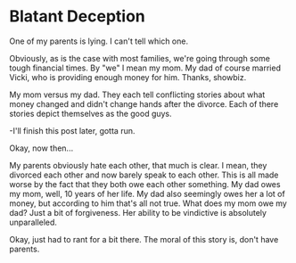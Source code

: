 # Blatant Deception #

One of my parents is lying. I can't tell which one.  

Obviously, as is the case with most families, we're going through some tough financial times. By "we" I mean my mom. My dad of course married Vicki, who is providing enough money for him. Thanks, showbiz.  

My mom versus my dad. They each tell conflicting stories about what money changed and didn't change hands after the divorce. Each of there stories depict themselves as the good guys.  

-I'll finish this post later, gotta run.  

Okay, now then...  

My parents obviously hate each other, that much is clear. I mean, they divorced each other and now barely speak to each other. This is all made worse by the fact that they both owe each other something. My dad owes my mom, well, 10 years of her life. My dad also seemingly owes her a lot of money, but according to him that's all not true. What does my mom owe my dad? Just a bit of forgiveness. Her ability to be vindictive is absolutely unparalleled.  

Okay, just had to rant for a bit there. The moral of this story is, don't have parents.